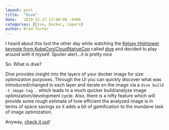 ```yaml
---
layout: post
title:  "Dive"
date:   2018-12-17 12:00:00 -0400
categories: [Dive, Docker, Layers]
author: Brad Turner
---
```


I heard about this tool the other day while watching the [Kelsey Hightower keynote from KubeCon/CloudNativeCon] called [dive] and decided to play around with it myself.  Spoiler alert...it is pretty nice

So. What is dive?

Dive provides insight into the layers of your docker image for size optimization purposes.  Through the UI you can quickly discover what was introduced/changed in each layer and iterate on the image via a ```dive build -t image-tag .``` which leads to a much quicker build/analyze image optimization/development cycle.  Also, there is a nifty feature which will provide some rough estimate of how efficient the analyzed image is in terms of space savings so it adds a bit of gamification to the mundane task of image optimization.

Anyway, [check it out]!

[dive]: https://github.com/wagoodman/dive
[Kelsey Hightower keynote from KubeCon/CloudNativeCon]: https://www.youtube.com/watch?v=oNa3xK2GFKY&amp=&feature=youtu.be
[check it out]: https://github.com/wagoodman/dive#installation